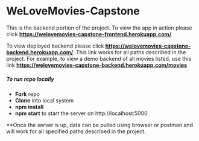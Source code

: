 # WeLoveMovies-Capstone

This is the backend portion of the project. To view the app in action please click **https://welovemovies-capstone-frontend.herokuapp.com/**

To view deployed backend please click **https://welovemovies-capstone-backend.herokuapp.com/**. This link works for all paths described in the project. For example, to view a demo backend of all movies listed, use this link **https://welovemovies-capstone-backend.herokuapp.com/movies**

##### To run repo locally
- **Fork** repo
- **Clone** into local system
- **npm install** 
- **npm start** to start the server on http://localhost:5000

**Once the server is up, data can be pulled using browser or postman and will work for all specified paths described in the project.

